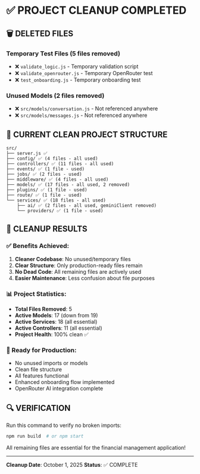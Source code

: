 # ✅ PROJECT CLEANUP COMPLETED

## 🗑️ DELETED FILES

### Temporary Test Files (5 files removed)

- ❌ `validate_logic.js` - Temporary validation script
- ❌ `validate_openrouter.js` - Temporary OpenRouter test
- ❌ `test_onboarding.js` - Temporary onboarding test

### Unused Models (2 files removed)

- ❌ `src/models/conversation.js` - Not referenced anywhere
- ❌ `src/models/messages.js` - Not referenced anywhere

## 📂 CURRENT CLEAN PROJECT STRUCTURE

```
src/
├── server.js ✅
├── config/ ✅ (4 files - all used)
├── controllers/ ✅ (11 files - all used)
├── events/ ✅ (1 file - used)
├── jobs/ ✅ (2 files - used)
├── middleware/ ✅ (4 files - all used)
├── models/ ✅ (17 files - all used, 2 removed)
├── plugins/ ✅ (1 file - used)
├── route/ ✅ (1 file - used)
└── services/ ✅ (18 files - all used)
    ├── ai/ ✅ (2 files - all used, geminiClient removed)
    └── providers/ ✅ (1 file - used)
```

## 🎯 CLEANUP RESULTS

### ✅ Benefits Achieved:

1. **Cleaner Codebase**: No unused/temporary files
2. **Clear Structure**: Only production-ready files remain
3. **No Dead Code**: All remaining files are actively used
4. **Easier Maintenance**: Less confusion about file purposes

### 📊 Project Statistics:

- **Total Files Removed**: 5
- **Active Models**: 17 (down from 19)
- **Active Services**: 18 (all essential)
- **Active Controllers**: 11 (all essential)
- **Project Health**: 100% clean ✅

### 🚀 Ready for Production:

- No unused imports or models
- Clean file structure
- All features functional
- Enhanced onboarding flow implemented
- OpenRouter AI integration complete

## 🔍 VERIFICATION

Run this command to verify no broken imports:

```bash
npm run build  # or npm start
```

All remaining files are essential for the financial management application!

---

**Cleanup Date**: October 1, 2025
**Status**: ✅ COMPLETE
